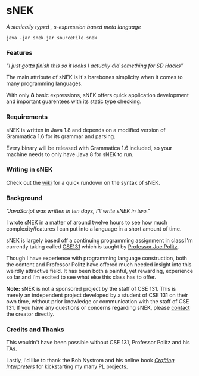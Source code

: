 # sNEK 
_A statically typed , s-expression based meta language_

`java -jar snek.jar sourceFile.snek`


### Features
_"I just gotta finish this so it looks I actually did something for SD Hacks"_

The main attribute of sNEK is it's barebones simplicity when it comes to many programming languages. 

With only **8** basic expressions, sNEK offers quick application development and important guarentees with its static type checking.

### Requirements
sNEK is written in Java 1.8 and depends on a modified version of Grammatica 1.6 for its grammar and parsing. 

Every binary will be released with Grammatica 1.6 included, so your machine needs to only have Java 8 for sNEK to run.

### Writing in sNEK
Check out the [wiki](https://github.com/TypeMonkey/sNEK/wiki/Syntax-of-sNEK) for a quick rundown on the syntax of sNEK.

### Background
_"JavaScript was written in ten days, I'll write sNEK in two."_

I wrote sNEK in a matter of around twelve hours to see how much complexity/features I can put into a language in a short amount of time.

sNEK is largely based off a continuing programming assignment in class I'm currently taking called [CSE131](https://ucsd-cse131-f19.github.io/) which is taught by [Professor Joe Politz](https://jpolitz.github.io/).

Though I have experience with programming language construction, both the content and Professor Politz have offered much needed insight into this weirdly attractive field. It has been both a painful, yet rewarding, experience so far and I'm excited to see what else this class has to offer.

**Note:** sNEK is not a sponsored project by the staff of CSE 131. This is merely an independent project developed by a student of CSE 131 on their own time, without prior knowledge or communication with the staff of CSE 131. If you have any questions or concerns regarding sNEK, please [contact](jguaro@ucsd.edu) the creator directly.

### Credits and Thanks
This wouldn't have been possible without CSE 131,  Professor Politz and his TAs. 

Lastly, I'd like to thank the Bob Nystrom and his online book [_Crafting Interpreters_](https://craftinginterpreters.com/) for kickstarting my many PL projects.
